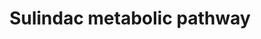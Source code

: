 ---
annotations:
- id: PW:0000002
  parent: classic metabolic pathway
  type: Pathway Ontology
  value: classic metabolic pathway
- id: PW:0001229
  parent: classic metabolic pathway
  type: Pathway Ontology
  value: xenobiotic metabolic pathway
authors:
- Egonw
- MirellaKalafati
- Mkutmon
- Maxvanson
- DeSl
- Eweitz
description: Metabolism of sulindac sulfide is catalyzed by MsrA, MsrB2, and MsrB3.
last-edited: 2021-05-22
organisms:
- Homo sapiens
redirect_from:
- /index.php/Pathway:WP2542
- /instance/WP2542
revision: null
schema-jsonld:
- '@context': https://schema.org/
  '@id': https://wikipathways.github.io/pathways/WP2542.html
  '@type': Dataset
  creator:
    '@type': Organization
    name: WikiPathways
  description: Metabolism of sulindac sulfide is catalyzed by MsrA, MsrB2, and MsrB3.
  keywords:
  - CYP1A2
  - CYP1B1
  - FMO
  - MsrA
  - MsrB2
  - MsrB3
  - Sulfindac sulfide
  - Sulindac sulfone
  - Sulindac-R
  - Sulindac-S
  license: CC0
  name: Sulindac metabolic pathway
seo: CreativeWork
title: Sulindac metabolic pathway
wpid: WP2542
---